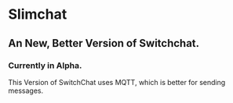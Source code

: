 # Slimchat
## An New, Better Version of Switchchat.
### Currently in Alpha.

This Version of SwitchChat uses MQTT, which is better for sending messages.
